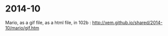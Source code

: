 2014-10
==

Mario, as a gif file, as a html file, in 102b : http://xem.github.io/shared/2014-10/mario/gif.htm